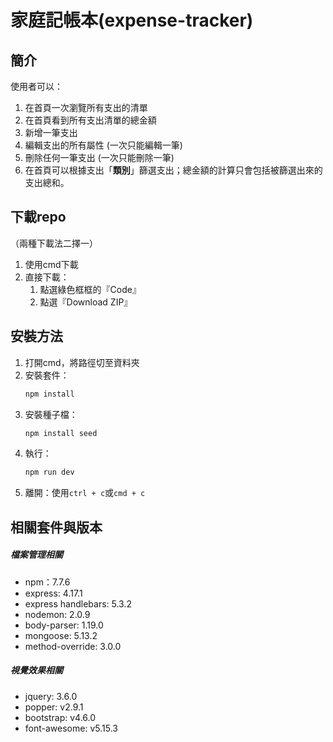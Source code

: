 # 家庭記帳本(expense-tracker)

## 簡介
使用者可以：
1. 在首頁一次瀏覽所有支出的清單
2. 在首頁看到所有支出清單的總金額
3. 新增一筆支出
4. 編輯支出的所有屬性 (一次只能編輯一筆)
5. 刪除任何一筆支出 (一次只能刪除一筆)
6. 在首頁可以根據支出「**類別**」篩選支出；總金額的計算只會包括被篩選出來的支出總和。
## 下載repo
（兩種下載法二擇一）
1. 使用cmd下載
2. 直接下載：
   1. 點選綠色框框的『Code』
   2. 點選『Download ZIP』
## 安裝方法
1. 打開cmd，將路徑切至資料夾
2. 安裝套件：
    ```bash
    npm install
    ```
3. 安裝種子檔：
    ```bash
    npm install seed
    ```
4. 執行：
    ```bash
    npm run dev
    ```
5. 離開：使用```ctrl + c```或```cmd + c```
## 相關套件與版本
##### 檔案管理相關
* npm：7.7.6
* express: 4.17.1
* express handlebars: 5.3.2
* nodemon: 2.0.9
* body-parser: 1.19.0
* mongoose: 5.13.2
* method-override: 3.0.0
##### 視覺效果相關
* jquery: 3.6.0
* popper: v2.9.1
* bootstrap: v4.6.0
* font-awesome: v5.15.3